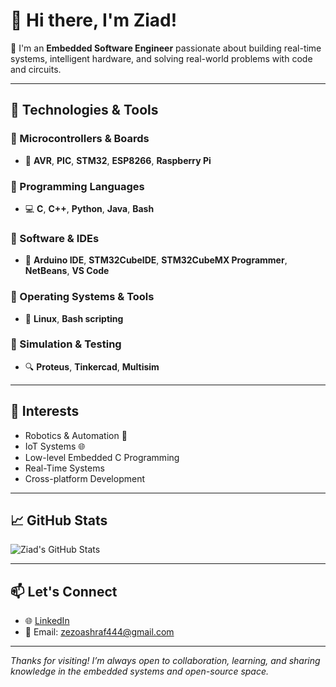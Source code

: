 # 👋 Hi there, I'm Ziad!

🎯 I'm an **Embedded Software Engineer** passionate about building real-time systems, intelligent hardware, and solving real-world problems with code and circuits.

---

## 🔧 Technologies & Tools

### 🔹 Microcontrollers & Boards
- 🧠 **AVR**, **PIC**, **STM32**, **ESP8266**, **Raspberry Pi**

### 🔹 Programming Languages
- 💻 **C**, **C++**, **Python**, **Java**, **Bash**

### 🔹 Software & IDEs
- 🔧 **Arduino IDE**, **STM32CubeIDE**, **STM32CubeMX Programmer**, **NetBeans**, **VS Code**

### 🔹 Operating Systems & Tools
- 🐧 **Linux**, **Bash scripting**

### 🔹 Simulation & Testing
- 🔍 **Proteus**, **Tinkercad**, **Multisim**

---

## 🚀 Interests

- Robotics & Automation 🤖  
- IoT Systems 🌐  
- Low-level Embedded C Programming  
- Real-Time Systems  
- Cross-platform Development  

---

## 📈 GitHub Stats

![Ziad's GitHub Stats](https://github-readme-stats.vercel.app/api?username=ZiiaadAshraf&show_icons=true&theme=tokyonight)

---

## 📫 Let's Connect

- 🌐 [LinkedIn](https://www.linkedin.com/in/ziiaadashraf)
- 📧 Email: zezoashraf444@gmail.com

---

*Thanks for visiting! I’m always open to collaboration, learning, and sharing knowledge in the embedded systems and open-source space.*
